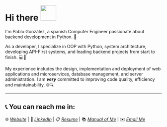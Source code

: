 # Hi there <img src="https://media.tenor.com/images/e18de738e02a96ebacd4127a2f07a1cc/tenor.gif" width="50">

I'm Pablo González, a spanish Computer Engineer passionate about backend development in Python. 🐍

As a developer, I specialize in OOP with Python, system architecture, developing API-First systems, and leading backend projects from start to finish. 💻🚀

My experience includes the design, implementation and deployment of web applications and microservices, database management, and server administration. I am ***very*** committed to improving code quality, efficiency and maintainability. 🌐🔍

---

## 📞 You can reach me in:

🌐 *[Website](https://pablogonzalez.me)* | 🔗 *[LinkedIn](https://www.linkedin.com/in/nonuser/)* | 📋 *[Resume](https://pablogonzalez.me/resume.pdf)* | 📚 *[Manual of Me](https://manual.pablogonzalez.me)* | ✉️ *<a href="mailto:gonzrubio.pablo@gmail.com">Email Me</a>*


